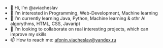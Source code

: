 - 👋 Hi, I’m @aviacheslav
- 👀 I’m interested in Programming, Web-Development, Machine learning
- 🌱 I’m currently learning Java, Python, Machine learning & othr AI algorythms, HTML, CSS, Javaript
- 💞️ I’m looking to collaborate on real interesting projects, which can improve my skills
- 📫 How to reach me: afonin.viacheslav@yandex.ru

<!---
aviacheslav/aviacheslav is a ✨ special ✨ repository because its `README.md` (this file) appears on your GitHub profile.
You can click the Preview link to take a look at your changes.
--->
